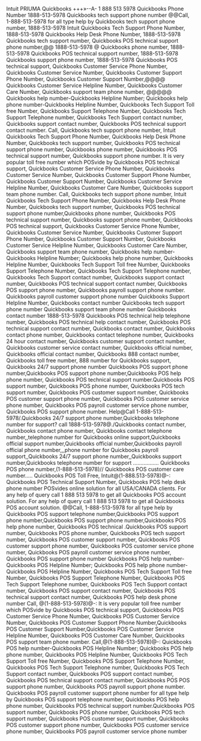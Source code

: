 Intuit PRIUMA Quickbooks +++»--A- 1 888 513 5978 Quickbooks Phone Number 1888-513-5978 Quickbooks tech support phone number
@@Call, 1-888-513-5978 for all type help by Quickbooks tech support phone number, 1888-513-5978 Intuit Quickbooks Tech Support Phone Number, 1888-513-5978 Quickbooks Help Desk Phone Number, 1888-513-5978 Quickbooks tech support number, Quickbooks POS technical support phone number,@@ 1888-513-5978 @ Quickbooks phone number, 1888-513-5978 Quickbooks POS technical support number, 1888-513-5978 Quickbooks support phone number, 1888-513-5978 Quickbooks POS technical support, Quickbooks Customer Service Phone Number, Quickbooks Customer Service Number, Quickbooks Customer Support Phone Number, 
Quickbooks Customer Support Number,@@@@ Quickbooks Customer Service Helpline Number, Quickbooks Customer Care Number, Quickbooks support team phone number, @@@@@ Quickbooks help number-Quickbooks Helpline Number; Quickbooks help phone number-Quickbooks Helpline Number, Quickbooks Tech Support Toll free Number, Quickbooks Support Telephone Number, Quickbooks Tech Support Telephone number, Quickbooks Tech Support contact number, Quickbooks support contact number, Quickbooks POS technical support contact number. Call, Quickbooks tech support phone number, Intuit Quickbooks Tech Support Phone Number, Quickbooks Help Desk Phone Number, Quickbooks tech support number, Quickbooks POS technical support phone number, Quickbooks phone number, Quickbooks POS technical support number, Quickbooks support phone number. It is very popular toll free number which POSvide by Quickbooks POS technical support, Quickbooks Customer Service Phone Number, Quickbooks Customer Service Number, Quickbooks Customer Support Phone Number, Quickbooks Customer Support Number, Quickbooks Customer Service Helpline Number, Quickbooks Customer Care Number, Quickbooks support team phone number. Call, Quickbooks tech support phone number, Intuit Quickbooks Tech Support Phone Number, Quickbooks Help Desk Phone Number, Quickbooks tech support number, Quickbooks POS technical support phone number,Quickbooks phone number, Quickbooks POS technical support number, Quickbooks support phone number, Quickbooks POS technical support, Quickbooks Customer Service Phone Number, Quickbooks Customer Service Number, Quickbooks Customer Support Phone Number, Quickbooks Customer Support Number, Quickbooks Customer Service Helpline Number, Quickbooks Customer Care Number, Quickbooks support team phone number, Quickbooks help number-Quickbooks Helpline Number; Quickbooks help phone number, Quickbooks Helpline Number, Quickbooks Tech Support Toll free Number, Quickbooks Support Telephone Number, Quickbooks Tech Support Telephone number, Quickbooks Tech Support contact number, Quickbooks support contact number, Quickbooks POS technical support contact number, Quickbooks POS support phone number, Quickbooks payroll support phone number. Quickbooks payroll customer support phone number Quickbooks Support Helpline Number, Quickbooks contact number Quickbooks tech support phone number
Quickbooks support team phone number
Quickbooks contact number 1888-513-5978 Quickbooks POS technical help telephone number, Quickbooks POS technical help contact number, Quickbooks POS technical support contact number, Quickbooks contact number, Quickbooks contact phone number, Quickbooks contact telephone number, Quickbooks 24 hour contact number, Quickbooks customer support contact number, Quickbooks customer service contact number, Quickbooks official number, Quickbooks official contact number, Quickbooks 888 contact number, Quickbooks toll free number, 888 number for Quickbooks support, Quickbooks 24/7 support phone number Quickbooks POS support phone number,Quickbooks POS support phone number,Quickbooks POS help phone number, Quickbooks POS technical support number.Quickbooks POS support number, Quickbooks POS phone number, Quickbooks POS tech support number, Quickbooks POS customer support number, Quickbooks POS customer support phone number, Quickbooks POS customer service phone number, Quickbooks POS payroll customer service phone number, Quickbooks POS support phone number.
Help@Call 1-888-513-5978/.Quickbooks 24/7 support phone number,Quickbooks telephone number for support? call 1888-513-5978@./Quickbooks contact number, Quickbooks contact phone number, Quickbooks contact telephone number,,telephone number for Quickbooks online support,Quickbooks official support number,Quickbooks official number,Quickbooks payroll official phone number,,,phone number for Quickbooks payroll support,,Quickbooks 24/7 support phone number,,Quickbooks support number,Quickbooks telephone number for support
.................
Quickbooks POS phone number,(1-888-513-5978)// Quickbooks POS customer care number..... Quickbooks POS Toll Free, Intuit@(1-888.513-5978)@-: Quickbooks POS Technical Support Number, Quickbooks POS help desk phone number POSvides online solution for all USA/CANADA  clients. For any help of query call 1 888 513 5978 to get all Quickbooks POS account solution. For any help of query call 1 888 513 5978 to get all Quickbooks POS account solution. @@Call, 1-888-513-5978 for all type help by Quickbooks POS support telephone number,Quickbooks POS support phone number,Quickbooks POS support phone number,Quickbooks POS help phone number, Quickbooks POS technical .Quickbooks POS support number, Quickbooks POS phone number, Quickbooks POS tech support number, Quickbooks POS customer support number, Quickbooks POS customer support phone number, Quickbooks POS customer service phone number, Quickbooks POS payroll customer service phone number, Quickbooks POS support phone number Quickbooks POS help number-Quickbooks POS Helpline Number; Quickbooks POS help phone number-Quickbooks POS Helpline Number, Quickbooks POS Tech Support Toll free Number, Quickbooks POS Support Telephone Number, Quickbooks POS Tech Support Telephone number, Quickbooks POS Tech Support contact number, Quickbooks POS support contact number, Quickbooks POS technical support contact number, Quickbooks POS help desk phone number
 Call, @(1-888-513-5978)@-: It is very popular toll free number which POSvide by Quickbooks POS technical support, Quickbooks POS Customer Service Phone Number, Quickbooks POS Customer Service Number, Quickbooks POS Customer Support Phone Number,Quickbooks POS Customer Support Number,Quickbooks POS Customer Service Helpline Number, Quickbooks POS Customer Care Number, Quickbooks POS support team phone number. Call,@(1-888-513-5978)@-: Quickbooks POS help number-Quickbooks POS Helpline Number; Quickbooks POS help phone number, Quickbooks POS Helpline Number, Quickbooks POS Tech Support Toll free Number, Quickbooks POS Support Telephone Number, Quickbooks POS Tech Support Telephone number, Quickbooks POS Tech Support contact number, Quickbooks POS support contact number, Quickbooks POS technical support contact number, Quickbooks POS POS support phone number, Quickbooks POS payroll support phone number. Quickbooks POS payroll customer support phone number for all type help by Quickbooks POS support telephone number, Quickbooks POS help phone number, Quickbooks POS technical support number.Quickbooks POS support number, Quickbooks POS phone number, Quickbooks POS tech support number, Quickbooks POS customer support number, Quickbooks POS customer support phone number, Quickbooks POS customer service phone number, Quickbooks POS payroll customer service phone number 